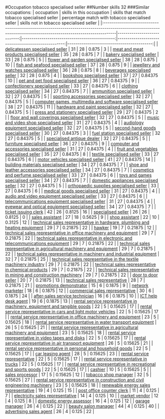 #Occupation tobacco specialised seller
##Number skills 32
###Similar occupations:
| occupation                                                                                                                                                        |   skills in this occupation |   skills that match tobacco specialised seller |   percentage match with tobacco specialised seller |   skills not in tobacco specialised seller |
|:------------------------------------------------------------------------------------------------------------------------------------------------------------------|----------------------------:|-----------------------------------------------:|---------------------------------------------------:|-------------------------------------------:|
| [delicatessen specialised seller](delicatessen_specialised_seller.md)                                                                                             |                          31 |                                             28 |                                            0.875   |                                          3 |
| [meat and meat products specialised seller](meat_and_meat_products_specialised_seller.md)                                                                         |                          35 |                                             28 |                                            0.875   |                                          7 |
| [bakery specialised seller](bakery_specialised_seller.md)                                                                                                         |                          33 |                                             28 |                                            0.875   |                                          5 |
| [flower and garden specialised seller](flower_and_garden_specialised_seller.md)                                                                                   |                          38 |                                             28 |                                            0.875   |                                         10 |
| [fish and seafood specialised seller](fish_and_seafood_specialised_seller.md)                                                                                     |                          37 |                                             28 |                                            0.875   |                                          9 |
| [jewellery and watches specialised seller](jewellery_and_watches_specialised_seller.md)                                                                           |                          36 |                                             28 |                                            0.875   |                                          8 |
| [beverages specialised seller](beverages_specialised_seller.md)                                                                                                   |                          32 |                                             28 |                                            0.875   |                                          4 |
| [bookshop specialised seller](bookshop_specialised_seller.md)                                                                                                     |                          37 |                                             27 |                                            0.84375 |                                         10 |
| [pet and pet food specialised seller](pet_and_pet_food_specialised_seller.md)                                                                                     |                          36 |                                             27 |                                            0.84375 |                                          9 |
| [confectionery specialised seller](confectionery_specialised_seller.md)                                                                                           |                          33 |                                             27 |                                            0.84375 |                                          6 |
| [clothing specialised seller](clothing_specialised_seller.md)                                                                                                     |                          34 |                                             27 |                                            0.84375 |                                          7 |
| [ammunition specialised seller](ammunition_specialised_seller.md)                                                                                                 |                          32 |                                             27 |                                            0.84375 |                                          5 |
| [sporting accessories specialised seller](sporting_accessories_specialised_seller.md)                                                                             |                          32 |                                             27 |                                            0.84375 |                                          5 |
| [computer games, multimedia and software specialised seller](computer_games,_multimedia_and_software_specialised_seller.md)                                       |                          38 |                                             27 |                                            0.84375 |                                         11 |
| [hardware and paint specialised seller](hardware_and_paint_specialised_seller.md)                                                                                 |                          32 |                                             27 |                                            0.84375 |                                          5 |
| [press and stationery specialised seller](press_and_stationery_specialised_seller.md)                                                                             |                          29 |                                             27 |                                            0.84375 |                                          2 |
| [floor and wall coverings specialised seller](floor_and_wall_coverings_specialised_seller.md)                                                                     |                          32 |                                             27 |                                            0.84375 |                                          5 |
| [music and video shop specialised seller](music_and_video_shop_specialised_seller.md)                                                                             |                          31 |                                             27 |                                            0.84375 |                                          4 |
| [audiology equipment specialised seller](audiology_equipment_specialised_seller.md)                                                                               |                          32 |                                             27 |                                            0.84375 |                                          5 |
| [second-hand goods specialised seller](second-hand_goods_specialised_seller.md)                                                                                   |                          30 |                                             27 |                                            0.84375 |                                          3 |
| [fuel station specialised seller](fuel_station_specialised_seller.md)                                                                                             |                          32 |                                             27 |                                            0.84375 |                                          5 |
| [specialised antique dealer](specialised_antique_dealer.md)                                                                                                       |                          32 |                                             27 |                                            0.84375 |                                          5 |
| [furniture specialised seller](furniture_specialised_seller.md)                                                                                                   |                          36 |                                             27 |                                            0.84375 |                                          9 |
| [computer and accessories specialised seller](computer_and_accessories_specialised_seller.md)                                                                     |                          31 |                                             27 |                                            0.84375 |                                          4 |
| [fruit and vegetables specialised seller](fruit_and_vegetables_specialised_seller.md)                                                                             |                          35 |                                             27 |                                            0.84375 |                                          8 |
| [textile specialised seller](textile_specialised_seller.md)                                                                                                       |                          33 |                                             27 |                                            0.84375 |                                          6 |
| [motor vehicles specialised seller](motor_vehicles_specialised_seller.md)                                                                                         |                          41 |                                             27 |                                            0.84375 |                                         14 |
| [building materials specialised seller](building_materials_specialised_seller.md)                                                                                 |                          34 |                                             27 |                                            0.84375 |                                          7 |
| [shoe and leather accessories specialised seller](shoe_and_leather_accessories_specialised_seller.md)                                                             |                          34 |                                             27 |                                            0.84375 |                                          7 |
| [cosmetics and perfume specialised seller](cosmetics_and_perfume_specialised_seller.md)                                                                           |                          33 |                                             27 |                                            0.84375 |                                          6 |
| [toys and games specialised seller](toys_and_games_specialised_seller.md)                                                                                         |                          34 |                                             27 |                                            0.84375 |                                          7 |
| [domestic appliances specialised seller](domestic_appliances_specialised_seller.md)                                                                               |                          32 |                                             27 |                                            0.84375 |                                          5 |
| [orthopaedic supplies specialised seller](orthopaedic_supplies_specialised_seller.md)                                                                             |                          33 |                                             27 |                                            0.84375 |                                          6 |
| [medical goods specialised seller](medical_goods_specialised_seller.md)                                                                                           |                          31 |                                             27 |                                            0.84375 |                                          4 |
| [audio and video equipment specialised seller](audio_and_video_equipment_specialised_seller.md)                                                                   |                          33 |                                             27 |                                            0.84375 |                                          6 |
| [telecommunications equipment specialised seller](telecommunications_equipment_specialised_seller.md)                                                             |                          31 |                                             27 |                                            0.84375 |                                          4 |
| [eyewear and optical equipment specialised seller](eyewear_and_optical_equipment_specialised_seller.md)                                                           |                          34 |                                             27 |                                            0.84375 |                                          7 |
| [ticket issuing clerk](ticket_issuing_clerk.md)                                                                                                                   |                          42 |                                             26 |                                            0.8125  |                                         16 |
| [specialised seller](specialised_seller.md)                                                                                                                       |                          26 |                                             26 |                                            0.8125  |                                          0 |
| [sales assistant](sales_assistant.md)                                                                                                                             |                          27 |                                             18 |                                            0.5625  |                                          9 |
| [shop assistant](shop_assistant.md)                                                                                                                               |                          22 |                                             10 |                                            0.3125  |                                         12 |
| [technical sales representative in hardware, plumbing and heating equipment](technical_sales_representative_in_hardware,_plumbing_and_heating_equipment.md)       |                          29 |                                              7 |                                            0.21875 |                                         22 |
| [hawker](hawker.md)                                                                                                                                               |                          19 |                                              7 |                                            0.21875 |                                         12 |
| [technical sales representative in office machinery and equipment](technical_sales_representative_in_office_machinery_and_equipment.md)                           |                          29 |                                              7 |                                            0.21875 |                                         22 |
| [technical sales representative in electronic and telecommunications equipment](technical_sales_representative_in_electronic_and_telecommunications_equipment.md) |                          29 |                                              7 |                                            0.21875 |                                         22 |
| [technical sales representative in agricultural machinery and equipment](technical_sales_representative_in_agricultural_machinery_and_equipment.md)               |                          29 |                                              7 |                                            0.21875 |                                         22 |
| [technical sales representative in machinery and industrial equipment](technical_sales_representative_in_machinery_and_industrial_equipment.md)                   |                          32 |                                              7 |                                            0.21875 |                                         25 |
| [technical sales representative in the textile machinery industry](technical_sales_representative_in_the_textile_machinery_industry.md)                           |                          29 |                                              7 |                                            0.21875 |                                         22 |
| [technical sales representative in chemical products](technical_sales_representative_in_chemical_products.md)                                                     |                          29 |                                              7 |                                            0.21875 |                                         22 |
| [technical sales representative in mining and construction machinery](technical_sales_representative_in_mining_and_construction_machinery.md)                     |                          29 |                                              7 |                                            0.21875 |                                         22 |
| [door to door seller](door_to_door_seller.md)                                                                                                                     |                          20 |                                              7 |                                            0.21875 |                                         13 |
| [technical sales representative](technical_sales_representative.md)                                                                                               |                          28 |                                              7 |                                            0.21875 |                                         21 |
| [promotions demonstrator](promotions_demonstrator.md)                                                                                                             |                          15 |                                              6 |                                            0.1875  |                                          9 |
| [network marketer](network_marketer.md)                                                                                                                           |                          18 |                                              6 |                                            0.1875  |                                         12 |
| [commercial sales representative](commercial_sales_representative.md)                                                                                             |                          30 |                                              6 |                                            0.1875  |                                         24 |
| [after-sales service technician](after-sales_service_technician.md)                                                                                               |                          16 |                                              6 |                                            0.1875  |                                         10 |
| [ICT help desk agent](ICT_help_desk_agent.md)                                                                                                                     |                          19 |                                              6 |                                            0.1875  |                                         13 |
| [rental service representative in machinery, equipment and tangible goods](rental_service_representative_in_machinery,_equipment_and_tangible_goods.md)           |                          22 |                                              5 |                                            0.15625 |                                         17 |
| [rental service representative in cars and light motor vehicles](rental_service_representative_in_cars_and_light_motor_vehicles.md)                               |                          22 |                                              5 |                                            0.15625 |                                         17 |
| [rental service representative in office machinery and equipment](rental_service_representative_in_office_machinery_and_equipment.md)                             |                          23 |                                              5 |                                            0.15625 |                                         18 |
| [rental service representative in water transport equipment](rental_service_representative_in_water_transport_equipment.md)                                       |                          26 |                                              5 |                                            0.15625 |                                         21 |
| [rental service representative in agricultural machinery and equipment](rental_service_representative_in_agricultural_machinery_and_equipment.md)                 |                          23 |                                              5 |                                            0.15625 |                                         18 |
| [rental service representative in video tapes and disks](rental_service_representative_in_video_tapes_and_disks.md)                                               |                          22 |                                              5 |                                            0.15625 |                                         17 |
| [rental service representative in air transport equipment](rental_service_representative_in_air_transport_equipment.md)                                           |                          26 |                                              5 |                                            0.15625 |                                         21 |
| [rental service representative in personal and household goods](rental_service_representative_in_personal_and_household_goods.md)                                 |                          22 |                                              5 |                                            0.15625 |                                         17 |
| [car leasing agent](car_leasing_agent.md)                                                                                                                         |                          28 |                                              5 |                                            0.15625 |                                         23 |
| [rental service representative](rental_service_representative.md)                                                                                                 |                          22 |                                              5 |                                            0.15625 |                                         17 |
| [rental service representative in trucks](rental_service_representative_in_trucks.md)                                                                             |                          22 |                                              5 |                                            0.15625 |                                         17 |
| [rental service representative in recreational and sports goods](rental_service_representative_in_recreational_and_sports_goods.md)                               |                          22 |                                              5 |                                            0.15625 |                                         17 |
| [cashier](cashier.md)                                                                                                                                             |                          10 |                                              5 |                                            0.15625 |                                          5 |
| [sales processor](sales_processor.md)                                                                                                                             |                          17 |                                              5 |                                            0.15625 |                                         12 |
| [tobacco shop manager](tobacco_shop_manager.md)                                                                                                                   |                          32 |                                              5 |                                            0.15625 |                                         27 |
| [rental service representative in construction and civil engineering machinery](rental_service_representative_in_construction_and_civil_engineering_machinery.md) |                          23 |                                              5 |                                            0.15625 |                                         18 |
| [renewable energy sales representative](renewable_energy_sales_representative.md)                                                                                 |                          19 |                                              4 |                                            0.125   |                                         15 |
| [post office counter clerk](post_office_counter_clerk.md)                                                                                                         |                          11 |                                              4 |                                            0.125   |                                          7 |
| [electricity sales representative](electricity_sales_representative.md)                                                                                           |                          14 |                                              4 |                                            0.125   |                                         10 |
| [market vendor](market_vendor.md)                                                                                                                                 |                          12 |                                              4 |                                            0.125   |                                          8 |
| [domestic energy assessor](domestic_energy_assessor.md)                                                                                                           |                          16 |                                              4 |                                            0.125   |                                         12 |
| [garage manager](garage_manager.md)                                                                                                                               |                          26 |                                              4 |                                            0.125   |                                         22 |
| [beauty salon manager](beauty_salon_manager.md)                                                                                                                   |                          44 |                                              4 |                                            0.125   |                                         40 |
| [advertising sales agent](advertising_sales_agent.md)                                                                                                             |                          26 |                                              4 |                                            0.125   |                                         22 |
